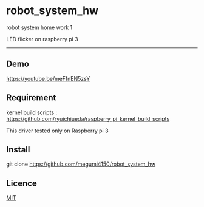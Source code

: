 # robot_system_hw
robot system home work 1


LED flicker on raspberry pi 3

---------------------------------
## Demo
https://youtube.be/meFfnEN5zsY

## Requirement
kernel build scripts : https://github.com/ryuichiueda/raspberry_pi_kernel_build_scripts 

This driver tested only on Raspberry pi 3

## Install
git clone https://github.com/megumi4150/robot_system_hw


## Licence
[MIT](https://github.com/megumi4150/robot_system_hw/blob/master/LICENSE)

